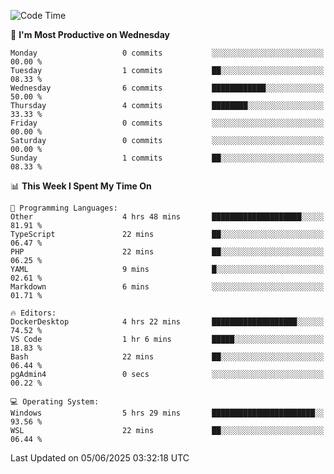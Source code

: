 <!--START_SECTION:waka-->
![Code Time](http://img.shields.io/badge/Code%20Time-5%2C039%20hrs%202%20mins-blue)

📅 **I'm Most Productive on Wednesday** 

```text
Monday                   0 commits           ░░░░░░░░░░░░░░░░░░░░░░░░░   00.00 % 
Tuesday                  1 commits           ██░░░░░░░░░░░░░░░░░░░░░░░   08.33 % 
Wednesday                6 commits           ████████████░░░░░░░░░░░░░   50.00 % 
Thursday                 4 commits           ████████░░░░░░░░░░░░░░░░░   33.33 % 
Friday                   0 commits           ░░░░░░░░░░░░░░░░░░░░░░░░░   00.00 % 
Saturday                 0 commits           ░░░░░░░░░░░░░░░░░░░░░░░░░   00.00 % 
Sunday                   1 commits           ██░░░░░░░░░░░░░░░░░░░░░░░   08.33 % 
```


📊 **This Week I Spent My Time On** 

```text
💬 Programming Languages: 
Other                    4 hrs 48 mins       ████████████████████░░░░░   81.91 % 
TypeScript               22 mins             ██░░░░░░░░░░░░░░░░░░░░░░░   06.47 % 
PHP                      22 mins             ██░░░░░░░░░░░░░░░░░░░░░░░   06.25 % 
YAML                     9 mins              █░░░░░░░░░░░░░░░░░░░░░░░░   02.61 % 
Markdown                 6 mins              ░░░░░░░░░░░░░░░░░░░░░░░░░   01.71 % 

🔥 Editors: 
DockerDesktop            4 hrs 22 mins       ███████████████████░░░░░░   74.52 % 
VS Code                  1 hr 6 mins         █████░░░░░░░░░░░░░░░░░░░░   18.83 % 
Bash                     22 mins             ██░░░░░░░░░░░░░░░░░░░░░░░   06.44 % 
pgAdmin4                 0 secs              ░░░░░░░░░░░░░░░░░░░░░░░░░   00.22 % 

💻 Operating System: 
Windows                  5 hrs 29 mins       ███████████████████████░░   93.56 % 
WSL                      22 mins             ██░░░░░░░░░░░░░░░░░░░░░░░   06.44 % 
```


 Last Updated on 05/06/2025 03:32:18 UTC
<!--END_SECTION:waka-->
